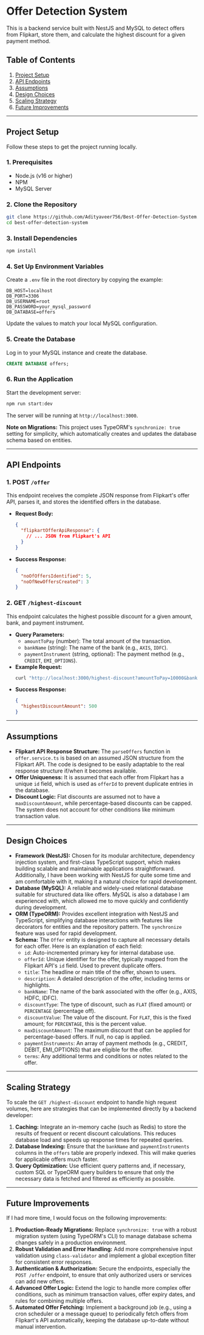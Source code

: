

# Offer Detection System

This is a backend service built with NestJS and MySQL to detect offers from Flipkart, store them, and calculate the highest discount for a given payment method.

## Table of Contents
1.  [Project Setup](#project-setup)
2.  [API Endpoints](#api-endpoints)
3.  [Assumptions](#assumptions)
4.  [Design Choices](#design-choices)
5.  [Scaling Strategy](#scaling-strategy)
6.  [Future Improvements](#future-improvements)

---

## Project Setup

Follow these steps to get the project running locally.

### 1. Prerequisites
*   Node.js (v16 or higher)
*   NPM
*   MySQL Server

### 2. Clone the Repository
```bash
git clone https://github.com/Adityaveer756/Best-Offer-Detection-System.git
cd best-offer-detection-system
```

### 3. Install Dependencies
```bash
npm install
```

### 4. Set Up Environment Variables
Create a `.env` file in the root directory by copying the example:
```
DB_HOST=localhost
DB_PORT=3306
DB_USERNAME=root
DB_PASSWORD=your_mysql_password
DB_DATABASE=offers
```
Update the values to match your local MySQL configuration.

### 5. Create the Database
Log in to your MySQL instance and create the database.
```sql
CREATE DATABASE offers;
```

### 6. Run the Application
Start the development server:
```bash
npm run start:dev
```
The server will be running at `http://localhost:3000`.

**Note on Migrations:** This project uses TypeORM's `synchronize: true` setting for simplicity, which automatically creates and updates the database schema based on entities.

---

## API Endpoints

### 1. POST `/offer`
This endpoint receives the complete JSON response from Flipkart's offer API, parses it, and stores the identified offers in the database.

*   **Request Body:**
    ```json
    {
      "flipkartOfferApiResponse": {
        // ... JSON from Flipkart's API
      }
    }
    ```
*   **Success Response:**
    ```json
    {
      "noOfOffersIdentified": 5,
      "noOfNewOffersCreated": 3
    }
    ```

### 2. GET `/highest-discount`
This endpoint calculates the highest possible discount for a given amount, bank, and payment instrument.

*   **Query Parameters:**
    *   `amountToPay` (number): The total amount of the transaction.
    *   `bankName` (string): The name of the bank (e.g., `AXIS`, `IDFC`).
    *   `paymentInstrument` (string, optional): The payment method (e.g., `CREDIT`, `EMI_OPTIONS`).
*   **Example Request:**
    ```bash
    curl "http://localhost:3000/highest-discount?amountToPay=10000&bankName=AXIS&paymentInstrument=CREDIT"
    ```
*   **Success Response:**
    ```json
    {
      "highestDiscountAmount": 500
    }
    ```

---

## Assumptions

*   **Flipkart API Response Structure:** The `parseOffers` function in `offer.service.ts` is based on an assumed JSON structure from the Flipkart API. The code is designed to be easily adaptable to the real response structure if/when it becomes available.
*   **Offer Uniqueness:** It is assumed that each offer from Flipkart has a unique `id` field, which is used as `offerId` to prevent duplicate entries in the database.
*   **Discount Logic:** Flat discounts are assumed not to have a `maxDiscountAmount`, while percentage-based discounts can be capped. The system does not account for other conditions like minimum transaction value.

---

## Design Choices

*   **Framework (NestJS):** Chosen for its modular architecture, dependency injection system, and first-class TypeScript support, which makes building scalable and maintainable applications straightforward. Additionally, I have been working with NestJS for quite some time and am comfortable with it, making it a natural choice for rapid development.
*   **Database (MySQL):** A reliable and widely-used relational database suitable for structured data like offers. MySQL is also a database I am experienced with, which allowed me to move quickly and confidently during development.
*   **ORM (TypeORM):** Provides excellent integration with NestJS and TypeScript, simplifying database interactions with features like decorators for entities and the repository pattern. The `synchronize` feature was used for rapid development.
*   **Schema:** The `Offer` entity is designed to capture all necessary details for each offer. Here is an explanation of each field:
    - `id`: Auto-incremented primary key for internal database use.
    - `offerId`: Unique identifier for the offer, typically mapped from the Flipkart API's `id` field. Used to prevent duplicate offers.
    - `title`: The headline or main title of the offer, shown to users.
    - `description`: A detailed description of the offer, including terms or highlights.
    - `bankName`: The name of the bank associated with the offer (e.g., AXIS, HDFC, IDFC).
    - `discountType`: The type of discount, such as `FLAT` (fixed amount) or `PERCENTAGE` (percentage off).
    - `discountValue`: The value of the discount. For `FLAT`, this is the fixed amount; for `PERCENTAGE`, this is the percent value.
    - `maxDiscountAmount`: The maximum discount that can be applied for percentage-based offers. If null, no cap is applied.
    - `paymentInstruments`: An array of payment methods (e.g., CREDIT, DEBIT, EMI_OPTIONS) that are eligible for the offer.
    - `terms`: Any additional terms and conditions or notes related to the offer.

---

## Scaling Strategy
To scale the `GET /highest-discount` endpoint to handle high request volumes, here are strategies that can be implemented directly by a backend developer:

1.  **Caching:** Integrate an in-memory cache (such as Redis) to store the results of frequent or recent discount calculations. This reduces database load and speeds up response times for repeated queries.
2.  **Database Indexing:** Ensure that the `bankName` and `paymentInstruments` columns in the `offers` table are properly indexed. This will make queries for applicable offers much faster.
3.  **Query Optimization:** Use efficient query patterns and, if necessary, custom SQL or TypeORM query builders to ensure that only the necessary data is fetched and filtered as efficiently as possible.

---

## Future Improvements

If I had more time, I would focus on the following improvements:

1.  **Production-Ready Migrations:** Replace `synchronize: true` with a robust migration system (using TypeORM's CLI) to manage database schema changes safely in a production environment.
2.  **Robust Validation and Error Handling:** Add more comprehensive input validation using `class-validator` and implement a global exception filter for consistent error responses.
3.  **Authentication & Authorization:** Secure the endpoints, especially the `POST /offer` endpoint, to ensure that only authorized users or services can add new offers.
4.  **Advanced Offer Logic:** Extend the logic to handle more complex offer conditions, such as minimum transaction values, offer expiry dates, and rules for combining multiple offers.
5.  **Automated Offer Fetching:** Implement a background job (e.g., using a cron scheduler or a message queue) to periodically fetch offers from Flipkart's API automatically, keeping the database up-to-date without manual intervention.
